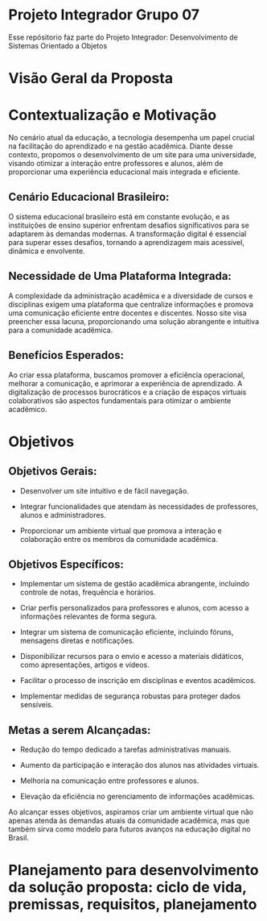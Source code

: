 # **Projeto Integrador Grupo 07**
Esse repósitorio faz parte do Projeto Integrador: Desenvolvimento de Sistemas Orientado a Objetos


# **Visão Geral da Proposta**

# **Contextualização e Motivação**
No cenário atual da educação, a tecnologia desempenha um papel crucial na facilitação do aprendizado e na gestão acadêmica. Diante desse contexto, propomos o desenvolvimento de um site para uma universidade, visando otimizar a interação entre professores e alunos, além de proporcionar uma experiência educacional mais integrada e eficiente.

## **Cenário Educacional Brasileiro:**
O sistema educacional brasileiro está em constante evolução, e as instituições de ensino superior enfrentam desafios significativos para se adaptarem às demandas modernas. A transformação digital é essencial para superar esses desafios, tornando a aprendizagem mais acessível, dinâmica e envolvente.

## **Necessidade de Uma Plataforma Integrada:**
A complexidade da administração acadêmica e a diversidade de cursos e disciplinas exigem uma plataforma que centralize informações e promova uma comunicação eficiente entre docentes e discentes. Nosso site visa preencher essa lacuna, proporcionando uma solução abrangente e intuitiva para a comunidade acadêmica.

## **Benefícios Esperados:**
Ao criar essa plataforma, buscamos promover a eficiência operacional, melhorar a comunicação, e aprimorar a experiência de aprendizado. A digitalização de processos burocráticos e a criação de espaços virtuais colaborativos são aspectos fundamentais para otimizar o ambiente acadêmico.

# **Objetivos**

## **Objetivos Gerais:**

- Desenvolver um site intuitivo e de fácil navegação.

- Integrar funcionalidades que atendam às necessidades de professores, alunos e administradores.

- Proporcionar um ambiente virtual que promova a interação e colaboração entre os membros da comunidade acadêmica.

## **Objetivos Específicos:**

- Implementar um sistema de gestão acadêmica abrangente, incluindo controle de notas, frequência e horários.
   
- Criar perfis personalizados para professores e alunos, com acesso a informações relevantes de forma segura.

- Integrar um sistema de comunicação eficiente, incluindo fóruns, mensagens diretas e notificações.

- Disponibilizar recursos para o envio e acesso a materiais didáticos, como apresentações, artigos e vídeos.

- Facilitar o processo de inscrição em disciplinas e eventos acadêmicos.

- Implementar medidas de segurança robustas para proteger dados sensíveis.

## **Metas a serem Alcançadas:**

- Redução do tempo dedicado a tarefas administrativas manuais.

- Aumento da participação e interação dos alunos nas atividades virtuais.

- Melhoria na comunicação entre professores e alunos.

- Elevação da eficiência no gerenciamento de informações acadêmicas.


Ao alcançar esses objetivos, aspiramos criar um ambiente virtual que não apenas atenda às demandas atuais da comunidade acadêmica, mas que também sirva como modelo para futuros avanços na educação digital no Brasil.

# Planejamento para desenvolvimento da solução proposta: ciclo de vida, premissas, requisitos, planejamento
